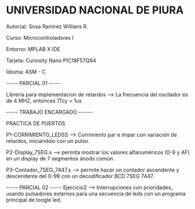# UNIVERSIDAD NACIONAL DE PIURA

Autor(a): Sosa Ramirez Willians R.

Curso: Microcontroladores I

Entorno: MPLAB X IDE

Tarjeta: Curiosity Nano PIC18F57Q84

Idioma: ASM - C

----- PARCIAL 01 -----

Libreria para implementacion de retardos --> La frecuencia del oscilador es de 4 MHZ, entonces 1Tcy = 1us

----- TRABAJO ENCARGADO ------

PRACTICA DE PUERTOS

P1-CORRIMIENTO_LEDSS --> Corrimiento par e impar con variación de retardos, iniciandolo con un pulso.
  
P2-Display_7SEG.s --> permita mostrar los valores alfanuméricos (0-9 y AF) en un display de 7 segmentos ánodo común.

P3-Contador_7SEG_7447.s --> permite hacer un contador ascendente y descendente del 0-99 con un decodificador BCD 7SEG 7447.

----- PARCIAL 02 -----
Ejercicio2 --> Interrupciones con prioridades, usando pulsadores externos para una secuencia de leds con un programa principal de toogle led.
